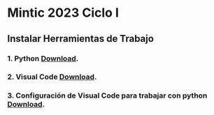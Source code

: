 # Mintic 2023 Ciclo I

## Instalar Herramientas de Trabajo

### 1. Python [Download](https://www.python.org/downloads/).

### 2. Visual Code [Download](https://code.visualstudio.com/download).

### 3. Configuración de Visual Code para trabajar con python  [Download](https://www.youtube.com/watch?v=QtWry1YNLks).

